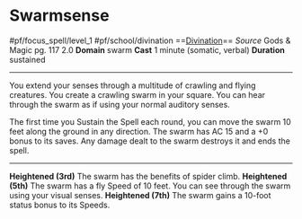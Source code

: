 # Swarmsense
#pf/focus_spell/level_1 #pf/school/divination 
==[Divination](../../../Traits/Divination.md)==
*Source* Gods & Magic pg. 117 2.0
**Domain** swarm
**Cast** 1 minute (somatic, verbal)
**Duration** sustained

---
You extend your senses through a multitude of crawling and flying creatures. You create a crawling swarm in your square. You can hear through the swarm as if using your normal auditory senses.

The first time you Sustain the Spell each round, you can move the swarm 10 feet along the ground in any direction. The swarm has AC 15 and a +0 bonus to its saves. Any damage dealt to the swarm destroys it and ends the spell.

<hr>

**Heightened (3rd)** The swarm has the benefits of spider climb.
**Heightened (5th)** The swarm has a fly Speed of 10 feet. You can see through the swarm using your visual senses.
**Heightened (7th)** The swarm gains a 10-foot status bonus to its Speeds.